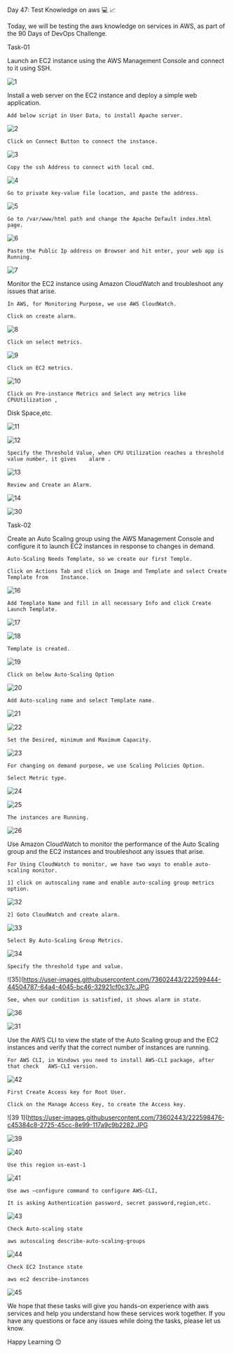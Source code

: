 Day 47: Test Knowledge on aws 💻 📈 

 

Today, we will be testing the aws knowledge on services in AWS, as part of the 90 Days of DevOps Challenge. 

Task-01 

Launch an EC2 instance using the AWS Management Console and connect to it using SSH. 

	 
![1](https://user-images.githubusercontent.com/73602443/222602048-d7a362df-a8e0-41ff-a1c5-a8003d898d0d.JPG)

Install a web server on the EC2 instance and deploy a simple web application. 

	Add below script in User Data, to install Apache server. 

![2](https://user-images.githubusercontent.com/73602443/222602014-43ca991b-2bb6-4611-b562-133ab702d865.JPG)


	Click on Connect Button to connect the instance. 

	 
![3](https://user-images.githubusercontent.com/73602443/222601974-b4be343e-ba55-4144-ac0a-4a32f25be752.JPG)

	Copy the ssh Address to connect with local cmd. 

	 
![4](https://user-images.githubusercontent.com/73602443/222601926-b947421d-b693-4c1c-9cc1-dc7152da08ac.JPG)


	Go to private key-value file location, and paste the address. 

![5](https://user-images.githubusercontent.com/73602443/222601863-916b3abe-6e99-4c96-94bf-b52cf26c99ee.JPG)


	Go to /var/www/html path and change the Apache Default index.html page. 

![6](https://user-images.githubusercontent.com/73602443/222601749-23136d58-e496-4888-8191-1e7032326d7d.JPG)


	Paste the Public Ip address on Browser and hit enter, your web app is Running. 

![7](https://user-images.githubusercontent.com/73602443/222601587-bd00a6c8-8206-4bce-913f-505dfd7a09ff.JPG)


Monitor the EC2 instance using Amazon CloudWatch and troubleshoot any issues that arise. 

	In AWS, for Monitoring Purpose, we use AWS CloudWatch. 

	Click on create alarm. 

![8](https://user-images.githubusercontent.com/73602443/222601471-c88456fc-6e25-4a04-a1db-db3d4f0e402b.JPG)


	Click on select metrics. 

![9](https://user-images.githubusercontent.com/73602443/222601374-e079c27c-ffb2-4067-89f3-9fd374064c1b.JPG)


	Click on EC2 metrics. 

![10](https://user-images.githubusercontent.com/73602443/222601323-5d193b3c-400f-48fc-b00a-e7a60185319c.JPG)


	Click on Pre-instance Metrics and Select any metrics like CPUUtilization ,  

Disk Space,etc. 

![11](https://user-images.githubusercontent.com/73602443/222601199-5574d84b-f042-45c8-9f08-97fa3dc0fdef.JPG)


![12](https://user-images.githubusercontent.com/73602443/222601225-3c970e22-2b25-418f-b216-eb17e5bc10df.JPG)


	Specify the Threshold Value, when CPU Utilization reaches a threshold value number, it gives 	alarm .	 

![13](https://user-images.githubusercontent.com/73602443/222601117-11b096ba-f7dd-4b39-8d48-8ac171edaf90.JPG)


	Review and Create an Alarm. 

	 
![14](https://user-images.githubusercontent.com/73602443/222600985-40977ccf-3e23-468f-854a-62d5d2bfac49.JPG)

![30](https://user-images.githubusercontent.com/73602443/222600860-d15c7750-ef32-43fd-aa76-acc57656174e.JPG)

 

Task-02 

Create an Auto Scaling group using the AWS Management Console and configure it to launch EC2 instances in response to changes in demand. 

	Auto-Scaling Needs Template, so we create our first Temple. 

	Click on Actions Tab and click on Image and Template and select Create Template from 	Instance.  

![16](https://user-images.githubusercontent.com/73602443/222600705-3d1d5db0-5d1a-4c1e-945d-568e7b07b497.JPG)
	 

	Add Template Name and fill in all necessary Info and click Create Launch Template. 

![17](https://user-images.githubusercontent.com/73602443/222600646-0d6dbeb9-7c3c-4987-b8aa-b857e8720200.JPG)


![18](https://user-images.githubusercontent.com/73602443/222600576-6ca6034f-4c85-4ae4-8b62-7065abe96446.JPG)


	Template is created. 

![19](https://user-images.githubusercontent.com/73602443/222600431-f505482d-47cd-4ef5-a9b2-a2ff74327285.JPG)


	Click on below Auto-Scaling Option 

![20](https://user-images.githubusercontent.com/73602443/222600267-839e0633-f07d-42d8-8fbb-3ad2a3dec768.JPG)


	Add Auto-scaling name and select Template name. 

![21](https://user-images.githubusercontent.com/73602443/222600161-23db57ce-f696-415a-a69f-73621746de78.JPG)

![22](https://user-images.githubusercontent.com/73602443/222600016-fb1f94e7-5115-41d3-9da4-ad7613442934.JPG)


	Set the Desired, minimum and Maximum Capacity. 

![23](https://user-images.githubusercontent.com/73602443/222599942-da04ae58-6772-4db9-b743-4a6bae015f32.JPG)
 

	For changing on demand purpose, we use Scaling Policies Option. 

	Select Metric type. 

![24](https://user-images.githubusercontent.com/73602443/222599862-9cd5db49-2638-4bf0-9253-4eae1e906d4f.JPG)


![25](https://user-images.githubusercontent.com/73602443/222599808-777ba88a-32eb-4a66-bd74-7dcda9e587f2.JPG)


	The instances are Running. 

![26](https://user-images.githubusercontent.com/73602443/222599757-1373f54a-499c-42fc-a917-968018adac22.JPG)
 

Use Amazon CloudWatch to monitor the performance of the Auto Scaling group and the EC2 instances and troubleshoot any issues that arise. 

	For Using CloudWatch to monitor, we have two ways to enable auto-scaling monitor. 

	1] click on autoscaling name and enable auto-scaling group metrics option. 

![32](https://user-images.githubusercontent.com/73602443/222599670-0c76929a-9795-4966-b3d7-d8c9829a0dbc.JPG)


	2] Goto CloudWatch and create alarm. 

![33](https://user-images.githubusercontent.com/73602443/222599605-0605e18d-bf06-484d-9a64-f11d4e7cde80.JPG)


	Select By Auto-Scaling Group Metrics. 

![34](https://user-images.githubusercontent.com/73602443/222599522-922451b3-3b12-4f37-9ff4-ad6217dcc96f.JPG)


	Specify the threshold type and value.  

![35](https://user-images.githubusercontent.com/73602443/222599444-44504787-64a4-4045-bc46-32921cf0c37c.JPG


	See, when our condition is satisfied, it shows alarm in state. 

	 
![36](https://user-images.githubusercontent.com/73602443/222599355-038ff151-94bb-4740-8d98-75c7734e3cf1.JPG)

![31](https://user-images.githubusercontent.com/73602443/222599180-b8959987-8826-4555-8076-d55b69a6607a.JPG)

 

Use the AWS CLI to view the state of the Auto Scaling group and the EC2 instances and verify that the correct number of instances are running. 

	For AWS CLI, in Windows you need to install AWS-CLI package, after that check 	AWS-CLI version. 

![42](https://user-images.githubusercontent.com/73602443/222598870-0a7b4010-4c7d-4b38-8770-22f860c17201.JPG)


	First Create Access key for Root User. 

	Click on the Manage Access Key, to create the Access key. 

![39 1](https://user-images.githubusercontent.com/73602443/222598476-c45384c8-2725-45cc-8e99-117a9c9b2282.JPG

![39](https://user-images.githubusercontent.com/73602443/222598380-56ceade2-3dce-401a-b6c0-b790cfa9cdaa.JPG)

	 
![40](https://user-images.githubusercontent.com/73602443/222598326-f1ecbfb5-8c53-4287-ab52-81d1a43fdbbe.JPG)

	 

	Use this region us-east-1 

 ![41](https://user-images.githubusercontent.com/73602443/222598267-c5ec436d-ee0d-405b-9b06-6c6354ee0a96.JPG)


	Use aws –configure command to configure AWS-CLI, 

	It is asking Authentication password, secret password,region,etc. 

 
![43](https://user-images.githubusercontent.com/73602443/222597894-d3c78cec-07e4-4fa5-835c-e17572a7835f.JPG)

	 

	Check Auto-scaling state 

	aws autoscaling describe-auto-scaling-groups 


![44](https://user-images.githubusercontent.com/73602443/222597831-af58909b-e119-47f0-b5ec-3ad458edeff4.JPG)

	Check EC2 Instance state 

	aws ec2 describe-instances 

	 

	 
![45](https://user-images.githubusercontent.com/73602443/222597729-0d9a3e30-a18f-41d8-988e-3513c93607b5.JPG)

	 

We hope that these tasks will give you hands-on experience with aws services and help you understand how these services work together. If you have any questions or face any issues while doing the tasks, please let us know. 

Happy Learning 😊 

 

 

 
